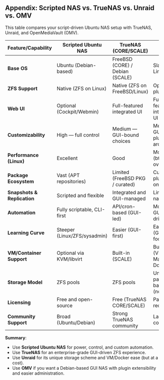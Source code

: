 ## Appendix: Scripted NAS vs. TrueNAS vs. Unraid vs. OMV

This table compares your script-driven Ubuntu NAS setup with TrueNAS, Unraid, and OpenMediaVault (OMV).

| Feature/Capability           | Scripted Ubuntu NAS               | TrueNAS (CORE/SCALE)               | Unraid                             | OMV (OpenMediaVault)              |
|-----------------------------|-----------------------------------|------------------------------------|------------------------------------|-----------------------------------|
| **Base OS**                 | Ubuntu (Debian-based)             | FreeBSD (CORE) / Debian (SCALE)    | Slackware Linux                    | Debian Linux                      |
| **ZFS Support**             | Native (ZFS on Linux)             | Native (ZFS on FreeBSD/Linux)      | Optional plugin                    | Optional via plugin               |
| **Web UI**                  | Optional (Cockpit/Webmin)         | Full-featured integrated UI        | Full-featured integrated UI        | Full-featured integrated UI       |
| **Customizability**         | High — full control               | Medium — GUI-bound choices         | Medium — GUI + plugin architecture | Medium — plugin-based             |
| **Performance (Linux)**     | Excellent                         | Good                               | Moderate (btrfs/parity overhead)   | Good (Debian base)                |
| **Package Ecosystem**       | Vast (APT repositories)           | Limited (FreeBSD PKG / curated)    | Curated plugins only               | Debian packages + plugins         |
| **Snapshots & Replication** | Scripted and flexible             | Integrated and GUI-managed         | Limited, not native                | Plugin-based or manual            |
| **Automation**              | Fully scriptable, CLI-first       | API/cron-based (GUI-led)           | Mostly GUI/plugin driven           | GUI + scripting support           |
| **Learning Curve**          | Steeper (Linux/ZFS/sysadmin)      | Easier (GUI-first)                 | Easiest (GUI/plugin focused)       | Easy (Debian + GUI)               |
| **VM/Container Support**    | Optional via KVM/libvirt          | Built-in (SCALE)                   | Built-in (VM Manager, Docker)      | Docker/Podman via plugin          |
| **Storage Model**           | ZFS pools                         | ZFS pools                          | Unique parity-based (non-RAID)     | mdadm, mergerFS, ZFS (plugins)    |
| **Licensing**               | Free and open-source              | Free (TrueNAS CORE/SCALE)          | Paid license required              | Free and open-source              |
| **Community Support**       | Broad (Ubuntu/Debian)             | Strong TrueNAS community           | Large user community               | Active Debian/Linux community     |

**Summary**:
- Use **Scripted Ubuntu NAS** for power, control, and custom automation.
- Use **TrueNAS** for an enterprise-grade GUI-driven ZFS experience.
- Use **Unraid** for its unique storage scheme and VM/Docker ease (but at a cost).
- Use **OMV** if you want a Debian-based GUI NAS with plugin extensibility and easier administration.

